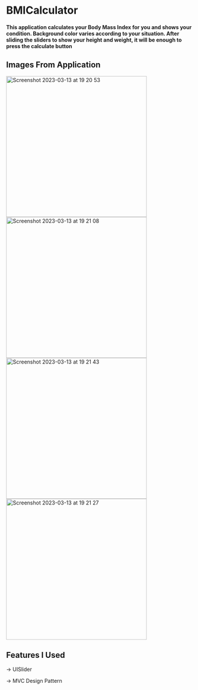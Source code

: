 # BMICalculator

#### This application calculates your Body Mass Index for you and shows your condition. Background color varies according to your situation. After sliding the sliders to show your height and weight, it will be enough to press the calculate button

## Images From Application 

<img width="379" alt="Screenshot 2023-03-13 at 19 20 53" src="https://user-images.githubusercontent.com/96244256/224764939-759c91e5-0393-4f6e-b51a-2df47970e921.png">  <img width="379" alt="Screenshot 2023-03-13 at 19 21 08" src="https://user-images.githubusercontent.com/96244256/224764930-970a6b10-3355-4e71-96df-c5170d510792.png">
<img width="379" alt="Screenshot 2023-03-13 at 19 21 43" src="https://user-images.githubusercontent.com/96244256/224764914-28ba0806-e561-43aa-8895-a0fe405ba324.png">  <img width="379" alt="Screenshot 2023-03-13 at 19 21 27" src="https://user-images.githubusercontent.com/96244256/224764921-4536fd7e-f1f5-4a18-9131-22e0a8f593d5.png">  

## Features I Used

-> UISlider

-> MVC Design Pattern
